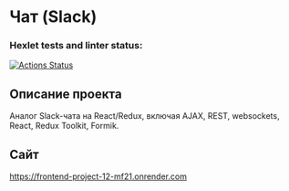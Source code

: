 # Чат (Slack)

### Hexlet tests and linter status:
[![Actions Status](https://github.com/VladMakushenko/frontend-project-12/actions/workflows/hexlet-check.yml/badge.svg)](https://github.com/VladMakushenko/frontend-project-12/actions)

## Описание проекта
Аналог Slack-чата на React/Redux, включая AJAX, REST, websockets, React, Redux Toolkit, Formik.

## Сайт
https://frontend-project-12-mf21.onrender.com
